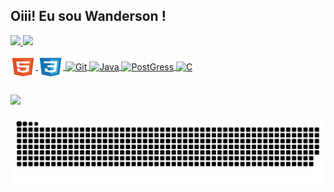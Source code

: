
## Oiii! Eu sou Wanderson !
 <div>
  <a href="https://github.com/wanderson-os">
  <img height="150em" src="https://github-readme-stats.vercel.app/api?username=wanderson-os&show_icons=true&theme=dracula&include_all_commits=true&count_private=true"/>
  <img height="150em" src="https://github-readme-stats.vercel.app/api/top-langs/?username=wanderson-os&layout=compact&langs_count=7&theme=dracula"/>
</div>
<div style="display: inline_block"><br>
  
  <img align="center" alt="HTML" height="30" width="40" src="https://raw.githubusercontent.com/devicons/devicon/master/icons/html5/html5-original.svg">
  <img align="center" alt="CSS" height="30" width="40" src="https://raw.githubusercontent.com/devicons/devicon/master/icons/css3/css3-original.svg">
   <img align="center" alt="Git" height="70" width="80" src="https://cdn.jsdelivr.net/gh/devicons/devicon/icons/git/git-plain-wordmark.svg">
   <img align="center" alt="Java" height="50" width="60" src="https://cdn.jsdelivr.net/gh/devicons/devicon/icons/java/java-original-wordmark.svg">
   <img align="center" alt="PostGress" height="50" width="60" src="https://cdn.jsdelivr.net/gh/devicons/devicon/icons/postgresql/postgresql-original-wordmark.svg">
   <img align="center" alt="C" height="50" width="60" src="https://cdn.jsdelivr.net/gh/devicons/devicon/icons/c/c-original.svg">

  
</div>
  
  ##
 
<div> 
 
  <a href="https://www.linkedin.com/in/wanderson-m-1a4a12108/" target="_blank"><img src="https://img.shields.io/badge/-LinkedIn-%230077B5?style=for-the-badge&logo=linkedin&logoColor=white" target="_blank"></a> 
 
  ![Snake animation](https://github.com/wanderson-os/wanderson-os/blob/output/github-contribution-grid-snake.svg)
 
</div>

